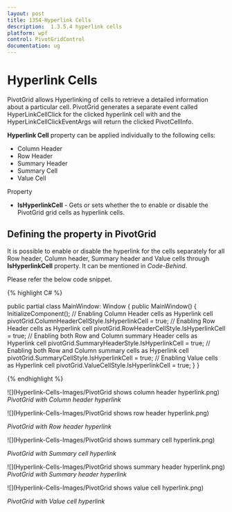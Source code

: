 ```yaml
---
layout: post
title: 1354-Hyperlink Cells
description:  1.3.5.4 hyperlink cells
platform: wpf
control: PivotGridControl
documentation: ug
---
```


# Hyperlink Cells

PivotGrid allows Hyperlinking of cells to retrieve a detailed information about a particular cell. PivotGrid generates a separate event called HyperLinkCellClick for the clicked hyperlink cell with  and the HyperLinkCellClickEventArgs will return the clicked PivotCellInfo.

**Hyperlink Cell** property can be applied individually to the following cells:

* Column Header
* Row Header
* Summary Header
* Summary Cell
* Value Cell

Property

* **IsHyperlinkCell** - Gets or sets whether the to enable or disable the PivotGrid grid cells as hyperlink cells.

## Defining the property in PivotGrid

It is possible to enable or disable the hyperlink for the cells separately for all Row header, Column header, Summary header and Value cells through **IsHyperlinkCell** property. It can be mentioned in *Code-Behind*.

Please refer the below code snippet.

{% highlight C# %}

public partial class MainWindow: Window {
    public MainWindow() {
        InitializeComponent();
        // Enabling Column Header cells as Hyperlink cell
        pivotGrid.ColumnHeaderCellStyle.IsHyperlinkCell = true;
        // Enabling Row Header cells as Hyperlink cell
        pivotGrid.RowHeaderCellStyle.IsHyperlinkCell = true;
        // Enabling both Row and Column summary Header cells as Hyperlink cell
        pivotGrid.SummaryHeaderStyle.IsHyperlinkCell = true;
        // Enabling both Row and Column summary cells as Hyperlink cell
        pivotGrid.SummaryCellStyle.IsHyperlinkCell = true;
        // Enabling Value cells as Hyperlink cell
        pivotGrid.ValueCellStyle.IsHyperlinkCell = true;
    }
}

{% endhighlight %}

 ![](Hyperlink-Cells-Images/PivotGrid shows column header hyperlink.png)
 _PivotGrid with Column header hyperlink_

 ![](Hyperlink-Cells-Images/PivotGrid shows row header hyperlink.png)

 _PivotGrid with Row header hyperlink_

 ![](Hyperlink-Cells-Images/PivotGrid shows summary cell hyperlink.png)

 _PivotGrid with Summary cell hyperlink_

 ![](Hyperlink-Cells-Images/PivotGrid shows summary header hyperlink.png)
 _PivotGrid with Summary header hyperlink_

![](Hyperlink-Cells-Images/PivotGrid shows value cell hyperlink.png)

 _PivotGrid with Value cell hyperlink_